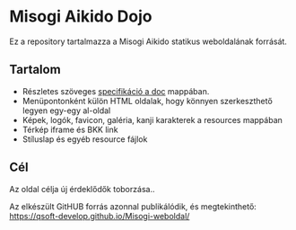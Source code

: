 # Misogi Aikido Dojo

Ez a repository tartalmazza a Misogi Aikido statikus weboldalának forrását.

## Tartalom
- Részletes szöveges [specifikáció a doc](doc/Weblap-specifiacio-es-tartalom.md) mappában.
- Menüpontonként külön HTML oldalak, hogy könnyen szerkeszthető legyen egy-egy al-oldal
- Képek, logók,  favicon, galéria, kanji karakterek a resources mappában
- Térkép iframe és BKK link
- Stíluslap és egyéb resource fájlok

## Cél
Az oldal célja új érdeklődők toborzása..

Az elkészült GitHUB forrás azonnal publikálódik, és megtekinthető:
  https://qsoft-develop.github.io/Misogi-weboldal/
